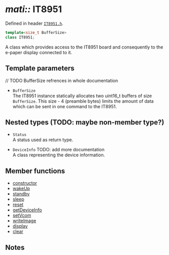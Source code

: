 # _mati::_ **IT8951**

Defined in header [`IT8951.h`](../../lib/IT8951/src/IT8951.h).

```cpp
template<size_t BufferSize>
class IT8951;
```

A class which provides access to the IT8951 board and consequently to the e-paper display connected to it.  

## Template parameters 

// TODO BufferSize refrences in whole documentation

- `BufferSize`  
The IT8951 instance statically allocates two uint16_t buffers of size `BufferSize`. This size - 4 (preamble bytes) limits the amount of data which can be sent in one command to the IT8951. 

## Nested types (TODO: maybe non-member type?)

- `Status`  
A status used as return type.

- `DeviceInfo` TODO: add more documentation  
A class representing the device information. 

## Member functions

- [constructor](constructor.md)  
- [wakeUp](wakeUp.md)
- [standby](standby.md)
- [sleep](sleep.md)
- [reset](reset.md)
- [getDeviceInfo](getDeviceInfo.md)
- [setVcom](setVcom.md)
- [writeImage](writeImage.md)
- [display](display.md)
- [clear](clear.md)


## Notes
